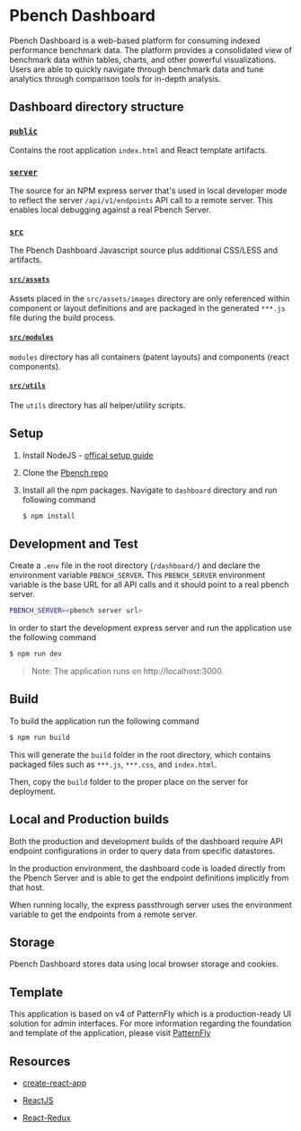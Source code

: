 # Pbench Dashboard

Pbench Dashboard is a web-based platform for consuming indexed performance benchmark data. The platform provides a consolidated view of benchmark data within tables, charts, and other powerful visualizations. Users are able to quickly navigate through benchmark data and tune analytics through comparison tools for in-depth analysis.

## Dashboard directory structure

### [`public`](public/)

Contains the root application `index.html` and React template artifacts.

### [`server`](server/)

The source for an NPM express server that's used in local developer mode to reflect
the server `/api/v1/endpoints` API call to a remote server. This enables local
debugging against a real Pbench Server.

### [`src`](src/)

The Pbench Dashboard Javascript source plus additional CSS/LESS and artifacts.

#### [`src/assets`](src/assets/)

Assets placed in the `src/assets/images` directory are only referenced within component or layout definitions and are packaged in the generated `***.js` file during the build process.

#### [`src/modules`](src/modules/)

`modules` directory has all containers (patent layouts) and components (react components). 

#### [`src/utils`](src/utils/)

The `utils` directory has all helper/utility scripts.

## Setup

1. Install NodeJS - [offical setup guide](https://nodejs.org/en/download/package-manager/)

2. Clone the [Pbench repo](https://github.com/distributed-system-analysis/pbench)

3. Install all the npm packages.
Navigate to `dashboard` directory and run following command 
	```bash
	$ npm install
	```

## Development and Test 

Create a `.env` file in the root directory (`/dashboard/`) and declare the environment variable `PBENCH_SERVER`.
This `PBENCH_SERVER` environment variable is the base URL for all API calls and it should point to a real pbench server.
```bash
PBENCH_SERVER=<pbench server url>
```

In order to start the development express server and run the application use the following command 
```bash
$ npm run dev
```
> Note: The application runs on http://localhost:3000.

## Build

To build the application run the following command

```bash
$ npm run build
```
This will generate the `build` folder in the root directory, which contains packaged files such as `***.js`, `***.css`, and `index.html`.

Then, copy the `build` folder to the proper place on the server for deployment.

## Local and Production builds

Both the production and development builds of the dashboard require API endpoint configurations in order to query data from specific datastores.

In the production environment, the dashboard code is loaded directly from the Pbench Server and is able to get the endpoint definitions implicitly from that host. 

When running locally, the express passthrough server uses the environment variable to get the endpoints from a remote server.

## Storage
Pbench Dashboard stores data using local browser storage and cookies.

## Template
This application is based on v4 of PatternFly which is a production-ready UI solution for admin interfaces. For more information regarding the foundation and template of the application, please visit [PatternFly](https://www.patternfly.org/v4/get-started/design)

## Resources

- [create-react-app](https://github.com/facebook/create-react-app)   

- [ReactJS](https://reactjs.org/) 

- [React-Redux](https://github.com/reduxjs/react-redux)
